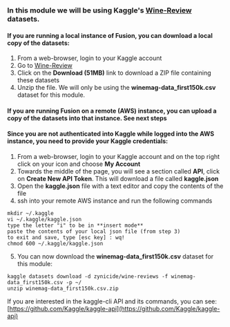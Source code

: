 ### In this module we will be using Kaggle's [Wine-Review](https://www.kaggle.com/zynicide/wine-reviews) datasets.

#### If you are running a local instance of Fusion, you can download a local copy of the datasets:
1. From a web-browser, login to your Kaggle account
2. Go to [Wine-Review](https://www.kaggle.com/zynicide/wine-reviews)  
3. Click on the **Download (51MB)** link to download a ZIP file containing these datasets  
4. Unzip the file. We will only be using the **winemag-data_first150k.csv** dataset for this module. 

#### If you are running Fusion on a remote (AWS) instance, you can upload a copy of the datasets into that instance. See next steps 
#### Since you are not authenticated into Kaggle while logged into the AWS instance, you need to provide your Kaggle credentials: 
1. From a web-browser, login to your Kaggle account and on the top right click on your icon and choose **My Account** 
2. Towards the middle of the page, you will see a section called **API**, click on **Create New API Token**. This will download a file called **kaggle.json** 
3. Open the **kaggle.json** file with a text editor and copy the contents of the file
4. ssh into your remote AWS instance and run the following commands
```
mkdir ~/.kaggle
vi ~/.kaggle/kaggle.json
type the letter "i" to be in **insert mode**
paste the contents of your local json file (from step 3)
to exit and save, type [esc key] : wq!
chmod 600 ~/.kaggle/kaggle.json
```
  
5. You can now download the **winemag-data_first150k.csv** dataset for this module: 
```
kaggle datasets download -d zynicide/wine-reviews -f winemag-data_first150k.csv -p ~/
unzip winemag-data_first150k.csv.zip
```

If you are interested in the kaggle-cli API and its commands, you can see: [https://github.com/Kaggle/kaggle-api](https://github.com/Kaggle/kaggle-api)

